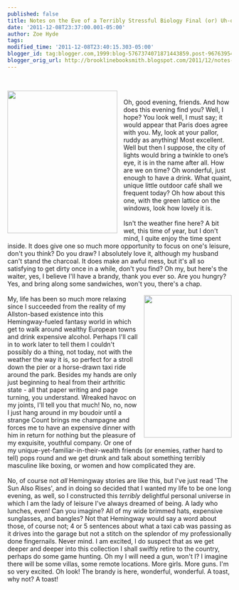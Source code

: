 ```yaml
---
published: false
title: Notes on the Eve of a Terribly Stressful Biology Final (or) Uh-oh, Adios Sanity
date: '2011-12-08T23:37:00.001-05:00'
author: Zoe Hyde
tags: 
modified_time: '2011-12-08T23:40:15.303-05:00'
blogger_id: tag:blogger.com,1999:blog-5767374071871443859.post-967639545211853442
blogger_orig_url: http://brooklinebooksmith.blogspot.com/2011/12/notes-on-eve-of-terribly-stressful.html
---
```


<br /><div class="separator" style="clear: both; text-align: center;"><a href="http://blog.freshjive.com/wp-content/uploads/2011/01/ernest-hemingway1.jpg" imageanchor="1" style="clear: left; float: left; margin-bottom: 1em; margin-right: 1em;"><img border="0" height="320" src="http://blog.freshjive.com/wp-content/uploads/2011/01/ernest-hemingway1.jpg" width="247" /></a></div><br />Oh, good evening, friends. And how does this evening find you? Well, I hope? You look well, I must say; it would appear that Paris does agree with you. My, look at your pallor, ruddy as anything! Most excellent. Well but then I suppose, the city of lights would bring a twinkle to one’s eye, it is in the name after all. How are we on time? Oh wonderful, just enough to have a drink. What quaint, unique little outdoor café shall we frequent today? Oh how about this one, with the green lattice on the windows, look how lovely it is.<br /><br />Isn't the weather fine here? A bit wet, this time of year, but I don't mind, I quite enjoy the time spent inside. It does give one so much more opportunity to focus on one's leisure, don't you think? Do you draw? I absolutely love it, although my husband can't stand the charcoal. It does make an awful mess, but it's all so satisfying to get dirty once in a while, don't you find? Oh my, but here's the waiter, yes, I believe I'll have a brandy, thank you ever so. Are you hungry? Yes, and bring along some sandwiches, won't you, there's a chap.<br /><br /><a href="http://www.strandbooks.com/resources/strand/images/products/partitioned/f/0/3/0099339315.1.zoom.jpg" imageanchor="1" style="clear: right; float: right; margin-bottom: 1em; margin-left: 1em;"><img border="0" height="320" src="http://www.strandbooks.com/resources/strand/images/products/partitioned/f/0/3/0099339315.1.zoom.jpg" width="197" /></a>My, life has been so much more relaxing since I succeeded from the reality of my Allston-based existence into this Hemingway-fueled fantasy world in which get to walk around wealthy European towns and drink expensive alcohol. Perhaps I'll call in to work later to tell them I couldn't possibly do a thing, not today, not with the weather the way it is, so perfect for a stroll down the pier or a horse-drawn taxi ride around the park. Besides my hands are only just beginning to heal from their arthritic state - all that paper writing and page turning, you understand. Wreaked havoc on my joints, I'll tell you that much! No, no, now I just hang around in my boudoir until a strange Count brings me champagne and forces me to have an expensive dinner with him in return for nothing but the pleasure of my exquisite, youthful company. Or one of my unique-yet-familiar-in-their-wealth friends (or enemies, rather hard to tell) pops round and we get drunk and talk about something terribly masculine like boxing, or women and how complicated they are.<br /><br />No, of course not&nbsp;<i>all</i>&nbsp;Hemingway stories are like this, but I've just read 'The Sun Also Rises', and in doing so decided that I wanted my life to be one long evening, as well, so I constructed this&nbsp;<i>terribly&nbsp;</i>delightful personal universe in which I am the lady of leisure I've always dreamed of being. A lady who lunches, even! Can you imagine? All of my wide brimmed hats, expensive sunglasses, and bangles? Not that Hemingway would say a word about those, of course not; 4 or 5 sentences about what a taxi cab was passing as it drives into the garage but not a stitch on the splendor of my professionally done fingernails. Never mind. I am excited, I do suspect that as we get deeper and deeper into this collection I shall swiftly retire to the country, perhaps do some game hunting. Oh my I will need a gun, won't I? I imagine there will be some villas, some remote locations. More girls. More guns. I'm so very excited. Oh look! The brandy is here, wonderful, wonderful. A toast, why not? A toast!<br /><div><br /></div><div></div>